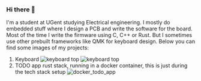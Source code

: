 ### Hi there 👋

I'm a student at UGent studying Electrical engineering. I mostly do embedded stuff where I design a PCB and write the software for the board. Most of the time I write the firmware using C, C++ or Rust. But I sometimes use other prebuilt frameworks like QMK for keyboard design. Below you can find some images of my projects:

1. Keyboard
![keyboard top](https://github.com/stijn577/stijn577/assets/120060947/ca42a795-17c8-4b1d-b88b-3088ba75875b)
![keyboard top](https://github.com/stijn577/stijn577/assets/120060947/471a9c7e-2ca0-45a4-aa28-c84cc5369859)
2. TODO app rust stack, running in a docker container, this is just during the tech stack setup
![docker_todo_app](https://github.com/stijn577/stijn577/assets/120060947/97c015c5-ff01-4bc2-8299-0988ae02df38)


